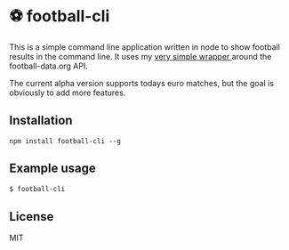 # ⚽️ football-cli

This is a simple command line application written in node to show football results in the command line. It uses my [very simple wrapper ](https://github.com/c0dr/node-football-data) around the football-data.org API.

The current alpha version supports todays euro matches, but the goal is obviously to add more features.


## Installation

`````
npm install football-cli --g
`````


## Example usage

````bash
$ football-cli
````

## License

MIT
